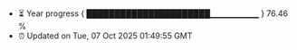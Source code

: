 - ⏳ Year progress { ██████████████████████▁▁▁▁▁▁▁▁ } 76.46 %
- ⏰ Updated on Tue, 07 Oct 2025 01:49:55 GMT

